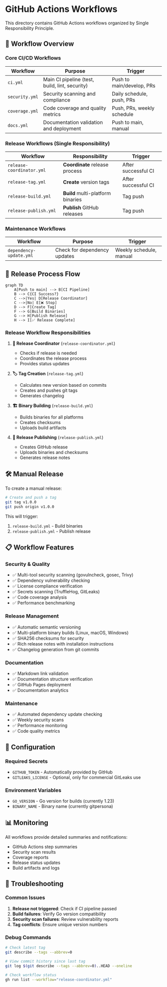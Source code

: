 # GitHub Actions Workflows

This directory contains GitHub Actions workflows organized by Single Responsibility Principle.

## 🔄 Workflow Overview

### Core CI/CD Workflows

| Workflow | Purpose | Trigger |
|----------|---------|---------|
| `ci.yml` | Main CI pipeline (test, build, lint, security) | Push to main/develop, PRs |
| `security.yml` | Security scanning and compliance | Daily schedule, push, PRs |
| `coverage.yml` | Code coverage and quality metrics | Push, PRs, weekly schedule |
| `docs.yml` | Documentation validation and deployment | Push to main, manual |

### Release Workflows (Single Responsibility)

| Workflow | Responsibility | Trigger |
|----------|----------------|---------|
| `release-coordinator.yml` | **Coordinate** release process | After successful CI |
| `release-tag.yml` | **Create** version tags | After successful CI |
| `release-build.yml` | **Build** multi-platform binaries | Tag push |
| `release-publish.yml` | **Publish** GitHub releases | Tag push |

### Maintenance Workflows

| Workflow | Purpose | Trigger |
|----------|---------|---------|
| `dependency-update.yml` | Check for dependency updates | Weekly schedule, manual |

## 🚀 Release Process Flow

```mermaid
graph TD
    A[Push to main] --> B[CI Pipeline]
    B --> C{CI Success?}
    C -->|Yes| D[Release Coordinator]
    C -->|No| E[❌ Stop]
    D --> F[Create Tag]
    F --> G[Build Binaries]
    G --> H[Publish Release]
    H --> I[✅ Release Complete]
```

### Release Workflow Responsibilities

1. **🎯 Release Coordinator** (`release-coordinator.yml`)
   - Checks if release is needed
   - Coordinates the release process
   - Provides status updates

2. **🏷️ Tag Creation** (`release-tag.yml`)
   - Calculates new version based on commits
   - Creates and pushes git tags
   - Generates changelog

3. **🏗️ Binary Building** (`release-build.yml`)
   - Builds binaries for all platforms
   - Creates checksums
   - Uploads build artifacts

4. **🚀 Release Publishing** (`release-publish.yml`)
   - Creates GitHub release
   - Uploads binaries and checksums
   - Generates release notes

## 🛠️ Manual Release

To create a manual release:

```bash
# Create and push a tag
git tag v1.0.0
git push origin v1.0.0
```

This will trigger:
1. `release-build.yml` - Build binaries
2. `release-publish.yml` - Publish release

## 📋 Workflow Features

### Security & Quality
- ✅ Multi-tool security scanning (govulncheck, gosec, Trivy)
- ✅ Dependency vulnerability checking
- ✅ License compliance verification
- ✅ Secrets scanning (TruffleHog, GitLeaks)
- ✅ Code coverage analysis
- ✅ Performance benchmarking

### Release Management
- ✅ Automatic semantic versioning
- ✅ Multi-platform binary builds (Linux, macOS, Windows)
- ✅ SHA256 checksums for security
- ✅ Rich release notes with installation instructions
- ✅ Changelog generation from git commits

### Documentation
- ✅ Markdown link validation
- ✅ Documentation structure verification
- ✅ GitHub Pages deployment
- ✅ Documentation analytics

### Maintenance
- ✅ Automated dependency update checking
- ✅ Weekly security scans
- ✅ Performance monitoring
- ✅ Code quality metrics

## 🔧 Configuration

### Required Secrets
- `GITHUB_TOKEN` - Automatically provided by GitHub
- `GITLEAKS_LICENSE` - Optional, only for commercial GitLeaks use

### Environment Variables
- `GO_VERSION` - Go version for builds (currently 1.23)
- `BINARY_NAME` - Binary name (currently gitpersona)

## 📊 Monitoring

All workflows provide detailed summaries and notifications:
- GitHub Actions step summaries
- Security scan results
- Coverage reports
- Release status updates
- Build artifacts and logs

## 🚨 Troubleshooting

### Common Issues

1. **Release not triggered**: Check if CI pipeline passed
2. **Build failures**: Verify Go version compatibility
3. **Security scan failures**: Review vulnerability reports
4. **Tag conflicts**: Ensure unique version numbers

### Debug Commands

```bash
# Check latest tag
git describe --tags --abbrev=0

# View commit history since last tag
git log $(git describe --tags --abbrev=0)..HEAD --oneline

# Check workflow status
gh run list --workflow="release-coordinator.yml"
```
